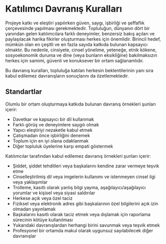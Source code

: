 # Katılımcı Davranış Kuralları

Projeye katkı ve eleştiri yapılırken güven, saygı, işbirliği ve şeffaflık çerçevesinde yapılması gerekmektedir. Topluluğun, dünyanın dört bir yanından gelen katılımcılara farklı deneyimler, benzersiz bakış açıları ve paylaşılacak harika fikirler oluşturması herkes için önemlidir.
Birincil hedef, mümkün olan en çeşitli ve en fazla sayıda katkıda bulunan kapsayıcı olmaktır. Bu nedenle, cinsiyete, cinsel yönelime, yeteneğe, etnik kökene, sosyoekonomik duruma ve dine (veya bunların eksikliğine) bakılmaksızın herkes için samimi, güvenli ve konuksever bir ortam sağlanamlıdır.

Bu davranış kuralları, topluluğa katılan herkesin beklentilerinin yanı sıra kabul edilemez davranışların sonuçlarını da özetlemektedir.

## Standartlar

Olumlu bir ortam oluşturmaya katkıda bulunan davranış örnekleri şunları içerir:

- Davetkar ve kapsayıcı bir dil kullanmak
- Farklı görüş ve deneyimlere saygılı olmak
- Yapıcı eleştiriyi nezaketle kabul etmek
- Çatışmadan önce işbirliğini denemek
- Toplum için en iyi olana odaklanmak
- Diğer topluluk üyelerine karşı empati göstermek

Katılımcılar tarafından kabul edilemez davranış örnekleri şunları içerir:

- Şiddet, şiddet tehditleri veya başkalarını kendine zarar vermeye teşvik etme
- Cinselleştirilmiş dil veya imgelerin kullanımı ve istenmeyen cinsel ilgi veya yaklaşımlar
- Trolleme, kasıtlı olarak yanlış bilgi yayma, aşağılayıcı/aşağılayıcı yorumlar ve kişisel veya siyasi saldırılar
- Herkese açık veya özel taciz
- Fiziksel veya elektronik adres gibi başkalarının özel bilgilerini açık izin olmadan yayınlamak
- Başkalarını kasıtlı olarak taciz etmek veya dışlamak için raporlama sürecinin kötüye kullanılması
- Yukarıdaki davranışlardan herhangi birini savunmak veya teşvik etmek
- Profesyonel bir ortamda makul olarak uygunsuz sayılabilecek diğer davranışlar
